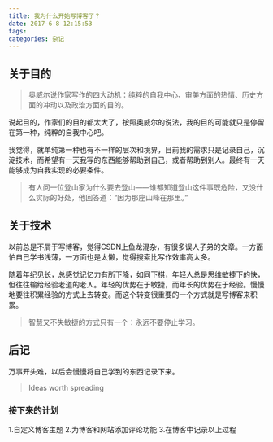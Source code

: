 ```yaml
---
title: 我为什么开始写博客了？
date: 2017-6-8 12:15:53
tags: 
categories: 杂记
---
```



## 关于目的
> 奥威尔说作家写作的四大动机：纯粹的自我中心、审美方面的热情、历史方面的冲动以及政治方面的目的。

说起目的，作家们的目的都太大了，按照奥威尔的说法，我的目的可能就只是停留在第一种，纯粹的自我中心吧。

我觉得，就单纯第一种也有不一样的层次和境界，目前我的需求只是记录自己，沉淀技术，而希望有一天我写的东西能够帮助到自己，或者帮助到别人。最终有一天能够成为自我实现的必要条件。

> 有人问一位登山家为什么要去登山——谁都知道登山这件事既危险，又没什么实际的好处，他回答道：“因为那座山峰在那里。”

<!--more-->

## 关于技术
以前总是不屑于写博客，觉得CSDN上鱼龙混杂，有很多误人子弟的文章。一方面怕自己学书浅薄，一方面也是太懒，觉得搜索比写作效率高太多。

随着年纪见长，总感觉记忆力有所下降，如同下棋，年轻人总是思维敏捷下的快，但往往输给经验老道的老人。年轻的优势在于敏捷，而年长的优势在于经验。慢慢地要往积累经验的方式上去转变。而这个转变很重要的一个方式就是写博客来积累。

> 智慧又不失敏捷的方式只有一个：永远不要停止学习。

## 后记
万事开头难，以后会慢慢将自己学到的东西记录下来。
> Ideas worth spreading

### 接下来的计划
1.自定义博客主题
2.为博客和网站添加评论功能
3.在博客中记录以上过程